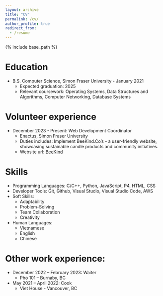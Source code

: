 ```yaml
---
layout: archive
title: "CV"
permalink: /cv/
author_profile: true
redirect_from:
  - /resume
---
```


{% include base_path %}

Education
======
* B.S. Computer Science, Simon Fraser University - January 2021
  * Expected graduation: 2025
  * Relevant coursework: Operating Systems, Data Structures and Algorithms, Computer Networking, Database Systems

Volunteer experience
======
* December 2023 - Present: Web Development Coordinator
  * Enactus, Simon Fraser University
  * Duties includes: Implement BeeKind.Co’s - a user-friendly website, showcasing sustainable candle products and community initiatives.
  * Website url: [BeeKind](https://thebeekind.company/)

Skills
======
* Programming Languages: C/C++, Python, JavaScript, P4, HTML, CSS
* Developer Tools: Git, Github, Visual Studio, Visual Studio Code, AWS
* Soft Skills:
  * Adaptability
  * Problem-Solving
  * Team Collaboration
  * Creativity
* Human Languages:
  * Vietnamese
  * English
  * Chinese

Other work experience:
======
* December 2022 – February 2023: Waiter 
  * Pho 101 – Burnaby, BC
* May 2021 – April 2022: Cook
  * Viet House - Vancouver, BC
